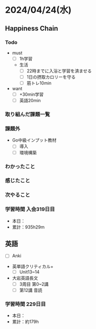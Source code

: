 # 2024/04/24(水)

## Happiness Chain

### Todo

- must
  - [ ] 1h学習
  - 生活
    - [ ] 22時までに入浴と学習を済ませる
    - [ ] 1日の摂取カロリーを守る
    - [ ] 筋トレ10min
- want
  - [ ] +30min学習
  - [ ] 英語20min

### 取り組んだ課題一覧

### 課題外

- Go中級インプット教材
  - [ ] 導入
  - [ ] 環境構築

### わかったこと

### 感じたこと

### 次やること

### 学習時間 入会319日目

- 本日：
- 累計：935h29m

## 英語

- [ ] Anki
- 英単語クリティカル+
  - [ ] Unit13~14
- 大岩英語長文
  - [ ] 3周目 第0~2講
  - [ ] 第12講 音読

### 学習時間 229日目

- 本日：
- 累計：約179h
